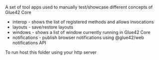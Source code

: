 A set of tool apps used to manually test/showcase different concepts of Glue42 Core

* interop - shows the list of registered methods and allows invocations
* layouts - save/restore layouts
* windows - shows a list of window currently running in Glue42 Core
* notifications - publish browser notifications using @glue42/web notifications API


To run host this folder using your http server